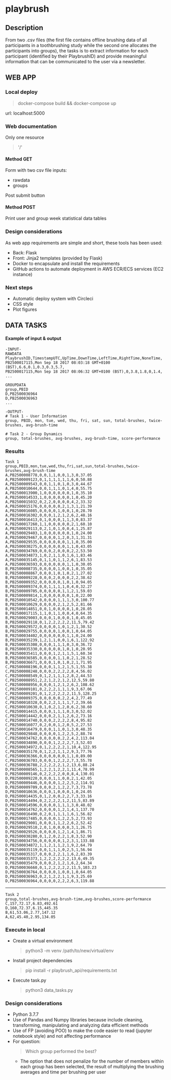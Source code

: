 # playbrush
## Description
From two .csv files (the first file contains offline brushing data of all participants in a
toothbrushing study while the second one allocates the participants into groups), the tasks
is to extract information for each participant (identified by their PlaybrushID) and provide meaningful
information that can be communicated to the user via a newsletter.

## WEB APP
### Local deploy
>docker-compose build && docker-compose up 

url: localhost:5000

### Web documentation
Only one resource 
>'/'
#### Method GET
Form with two csv file inputs:
+ rawdata
+ groups

Post submit button

#### Method POST
Print user and group week statistical data tables

### Design considerations
As web app requirements are simple and short, these tools has been used:
+ Back: Flask
+ Front: Jinja2 templates (provided by Flask)
+ Docker to encapsulate and install the requirements
+ GitHub actions to automate deployment in AWS ECR/ECS services (EC2 instance)

### Next steps
+ Automatic deploy system with Circleci
+ CSS style
+ Plot figures

## DATA TASKS
#### Example of input & output
    -INPUT-
    RAWDATA
    PlaybrushID,TimestampUTC,UpTime,DownTime,LeftTime,RightTime,NoneTime,
    PB2500017115,Mon Sep 18 2017 08:03:18 GMT+0100 (BST),6.6,0.1,0.3,0.3,5.7,
    PB2500017115,Mon Sep 18 2017 08:06:32 GMT+0100 (BST),0,3.8,1.8,0,1.4,
    ...
    
    GROUPDATA
    group,PBID
    D,PB2500036964
    D,PB2500036963
    ...
    
    -OUTPUT-
    # Task 1 - User Information
    group, PBID, mon, tue, wed, thu, fri, sat, sun, total-brushes, twice-brushes, avg-brush-time
    
    # Task 2 - Group Dynamics
    group, total-brushes, avg-brushes, avg-brush-time, score-performance

### Results
    Task 1
    group,PBID,mon,tue,wed,thu,fri,sat,sun,total-brushes,twice-brushes,avg-brush-time
    A,PB2500008778,0,0,1,1,0,0,1,3,0,37.05
    A,PB2500009123,0,1,1,1,1,1,1,6,0,50.88
    A,PB2500009543,0,0,1,1,0,1,0,3,0,44.67
    A,PB2500010644,0,0,1,1,1,0,1,4,0,55.75
    A,PB2500013900,1,0,0,0,0,0,0,1,0,35.10
    A,PB2500014533,1,0,0,0,0,0,0,1,0,45.20
    A,PB2500015032,0,2,2,0,0,0,0,4,2,33.32
    A,PB2500015176,0,0,0,0,0,2,1,3,1,21.39
    A,PB2500016085,0,0,0,0,1,0,0,1,0,28.70
    A,PB2500016302,0,0,0,1,2,1,2,6,2,48.16
    A,PB2500016413,0,1,0,0,0,1,1,3,0,83.37
    A,PB2500017260,1,1,0,0,0,0,0,2,1,60.10
    A,PB2500029113,0,2,1,0,1,0,0,4,1,25.87
    A,PB2500029403,1,0,0,0,0,0,0,1,0,24.00
    A,PB2500029467,0,0,0,0,1,2,0,3,1,31.31
    A,PB2500029535,0,0,0,0,0,0,1,1,0,35.00
    A,PB2500030275,0,0,0,0,0,0,1,1,0,43.05
    A,PB2500034769,0,0,0,2,0,0,0,2,2,53.50
    A,PB2500034873,1,0,2,1,1,0,1,6,1,83.46
    A,PB2500035145,0,1,1,0,1,1,2,6,1,83.53
    A,PB2500036593,0,0,0,0,0,0,1,1,0,30.05
    B,PB2500008735,0,0,0,0,1,0,0,1,0,35.05
    B,PB2500008867,0,0,0,1,0,1,0,2,1,27.02
    B,PB2500009228,0,0,0,2,0,0,0,2,2,38.62
    B,PB2500009352,0,0,0,0,0,1,0,1,0,94.05
    B,PB2500009374,0,0,1,1,1,1,0,4,0,32.27
    B,PB2500009705,0,0,0,0,0,1,1,2,1,59.03
    B,PB2500009814,1,0,0,0,0,0,0,1,0,22.00
    B,PB2500010542,0,0,0,0,1,1,1,3,0,100.77
    B,PB2500010629,0,0,0,0,2,1,2,5,2,81.66
    B,PB2500014851,0,0,1,0,0,0,0,1,0,28.05
    B,PB2500017115,1,1,0,1,1,0,0,4,0,64.35
    B,PB2500029003,0,0,0,1,0,0,0,1,0,45.05
    B,PB2500029118,0,1,2,2,2,2,2,11,5,79.42
    B,PB2500029572,0,0,0,0,1,0,1,2,1,30.52
    B,PB2500029755,0,0,0,0,1,0,0,1,0,64.05
    B,PB2500034402,0,0,0,0,0,0,1,1,0,24.00
    B,PB2500035239,1,2,1,1,0,0,1,6,1,122.92
    B,PB2500035308,0,0,0,1,1,1,0,3,0,36.72
    B,PB2500035330,0,0,0,0,0,1,0,1,0,20.95
    B,PB2500035411,0,0,0,1,2,1,1,5,1,60.34
    B,PB2500036585,0,0,0,0,1,1,0,2,1,28.52
    B,PB2500036671,0,0,0,1,0,1,0,2,1,71.95
    C,PB2500008196,0,0,0,1,1,2,1,5,1,55.38
    C,PB2500008248,0,0,0,2,2,2,2,8,4,56.02
    C,PB2500008549,0,1,2,1,1,1,2,8,2,44.53
    C,PB2500008951,2,2,1,2,2,1,2,12,5,59.80
    C,PB2500008956,0,0,0,1,2,1,2,6,2,108.62
    C,PB2500009101,0,2,2,2,1,1,1,9,3,67.06
    C,PB2500009201,0,1,2,2,2,2,2,11,5,128.25
    C,PB2500009375,0,0,0,0,0,2,2,4,2,77.49
    C,PB2500010328,0,0,2,2,1,1,1,7,2,39.66
    C,PB2500010630,0,1,0,2,1,2,0,6,2,38.60
    C,PB2500014415,0,0,0,1,1,1,0,3,0,52.02
    C,PB2500014442,0,0,0,2,1,1,2,6,2,73.16
    C,PB2500014740,0,0,0,2,2,2,2,8,4,95.82
    C,PB2500016077,0,2,0,0,1,2,0,5,2,27.53
    C,PB2500016479,0,0,0,1,1,0,1,3,0,48.35
    C,PB2500029848,0,0,0,0,1,2,2,5,2,88.74
    C,PB2500034762,0,0,0,0,0,2,2,4,2,113.04
    C,PB2500034890,0,0,0,1,2,2,2,7,3,52.03
    C,PB2500034972,0,1,2,2,2,2,1,10,4,122.95
    C,PB2500035170,0,1,2,2,1,1,2,9,3,77.76
    C,PB2500036366,0,0,0,0,0,0,1,1,0,89.00
    C,PB2500036703,0,0,0,1,2,2,2,7,3,55.78
    C,PB2500036788,2,2,2,2,2,1,2,13,6,88.24
    D,PB2500008565,1,2,2,1,2,2,1,11,4,78.99
    D,PB2500009146,0,2,2,2,2,0,0,8,4,130.01
    D,PB2500009220,0,0,0,1,1,0,0,2,1,42.05
    D,PB2500009446,0,0,0,0,1,2,2,5,2,114.91
    D,PB2500009709,0,0,0,2,1,2,2,7,3,73.78
    D,PB2500010636,0,0,0,1,0,0,0,1,0,24.05
    D,PB2500014435,0,1,2,0,0,2,2,7,3,33.16
    D,PB2500014494,0,2,2,2,2,1,2,11,5,83.89
    D,PB2500014596,0,0,0,0,1,1,1,3,0,48.02
    D,PB2500014762,0,0,0,0,1,2,1,4,1,137.70
    D,PB2500016490,0,2,0,1,1,1,1,6,1,56.82
    D,PB2500017485,0,0,0,0,1,2,2,5,2,73.93
    D,PB2500029001,0,0,0,1,1,2,2,6,2,52.42
    D,PB2500029510,2,0,1,0,0,0,0,3,1,26.75
    D,PB2500029526,0,0,0,0,1,2,1,4,1,86.71
    D,PB2500030280,0,1,2,0,2,2,1,8,3,52.90
    D,PB2500034756,0,0,0,0,0,1,2,3,1,133.88
    D,PB2500034872,1,1,2,1,1,2,1,9,2,64.79
    D,PB2500035119,0,0,1,1,1,0,2,5,1,56.94
    D,PB2500035317,0,0,0,2,2,1,1,6,2,83.39
    D,PB2500035373,1,2,2,2,2,2,2,13,6,49.35
    D,PB2500035479,0,0,0,2,1,2,1,6,2,64.34
    D,PB2500036660,0,1,2,2,2,2,2,11,5,103.23
    D,PB2500036764,0,0,0,0,1,0,0,1,0,64.05
    D,PB2500036963,0,2,1,2,2,1,1,9,3,25.69
    D,PB2500036964,0,0,0,0,2,2,2,6,3,119.88

---

    Task 2
    group,total-brushes,avg-brush-time,avg-brushes,score-performance
    C,157,72.17,6.83,492.61
    D,160,72.37,6.15,445.35
    B,61,53.06,2.77,147.12
    A,62,45.40,2.95,134.05


### Execute in local
+ Create a virtual environment 
    > python3 -m venv /path/to/new/virtual/env
+ Install project dependencies 
    >pip install -r playbrush_api/requirements.txt
+ Execute task.py
    >python3 data_tasks.py

### Design considerations
+ Python 3.7.7
+ Use of Pandas and Numpy libraries because include cleaning, transforming, manipulating and analyzing data 
efficient methods
+ Use of FP (avoiding POO) to make the code easier to read (jupyter notebook style) and not affecting performance
+  For question:
    >Which group performed the best?
    + The option that does not penalize for the number of members within each group has been selected, the result of multiplying the brushing averages and time per brushing per user
